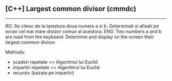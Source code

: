 ## [C++]    Largest common divisor (cmmdc)
---
RO:     Se citesc de la tastatura doua numere a si b. Determinati si afisati pe ecran cel mai mare divizor comun al acestora.
ENG:    Two numbers a and b are read from the keyboard. Determine and display on the screen their largest common divisor.


Methods:
- scaderi repetate      <>  Algoritmul lui Euclid
- impartiri repetate    <>  Algoritmul lui Euclid
- recursiv (bazata pe impartiri)